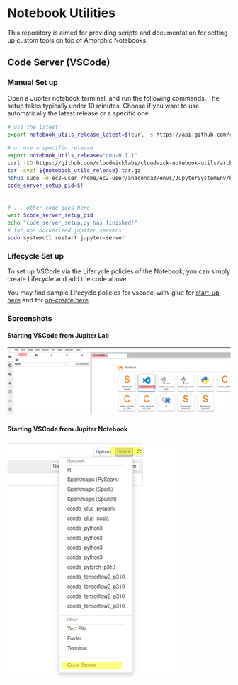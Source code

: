 # Notebook Utilities

This repository is aimed for providing scripts and documentation for setting up custom tools on top of Amorphic Notebooks.

## Code Server (VSCode)

### Manual Set up

Open a Jupiter notebook terminal, and run the following commands. The setup takes typically under 10 minutes. Choose if you want to use automatically the latest release or a specific one.

```sh
# use the latest
export notebook_utils_release_latest=$(curl -s https://api.github.com/repos/cloudwicklabs/cloudwick-notebook-utils/releases/latest | grep '"tag_name":' | cut -d '"' -f 4)
```

```sh
# or use a specific release
export notebook_utils_release="cnu-0.1.1"
curl -LO https://github.com/cloudwicklabs/cloudwick-notebook-utils/archive/refs/tags/${notebook_utils_release}.tar.gz
tar -xvzf ${notebook_utils_release}.tar.gz
nohup sudo -u ec2-user /home/ec2-user/anaconda3/envs/JupyterSystemEnv/bin/python cloudwick-notebook-utils-${notebook_utils_release}/code-server/notebook-instances/code-server-setup.py &
code_server_setup_pid=$!


# ... other code goes here
wait $code_server_setup_pid
echo "code_server_setup.py has finished!"
# for non dockerized jupiter servers
sudo systemctl restart jupyter-server
```

### Lifecycle Set up

To set up VSCode via the Lifecycle policies of the Notebook, you can simply create Lifecycle and add the code above.

You may find sample Lifecycle policies for vscode-with-glue for [start-up here](/code-server/notebook-instances/samples/vscode-with-glue/on-start.sh) and for [on-create here](/code-server/notebook-instances/samples/vscode-with-glue/on-create.sh).

### Screenshots

#### Starting VSCode from Jupiter Lab

![Jupiter Lab - Code Server](/code-server/notebook-instances/imgs/launcher-code-server.png)

#### Starting VSCode from Jupiter Notebook

![Jupiter Notebook - Code Server](/code-server/notebook-instances/imgs/jupiter-code-server.png)
